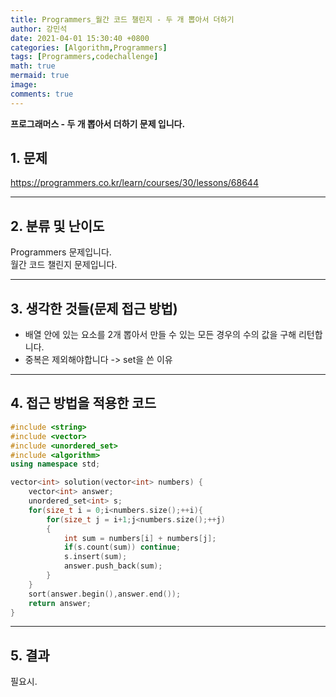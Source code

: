 ```yaml
---
title: Programmers_월간 코드 챌린지 - 두 개 뽑아서 더하기
author: 강민석
date: 2021-04-01 15:30:40 +0800
categories: [Algorithm,Programmers]
tags: [Programmers,codechallenge]
math: true
mermaid: true
image: 
comments: true
---
```


**프로그래머스 - 두 개 뽑아서 더하기 문제 입니다.**

## 1. 문제
<https://programmers.co.kr/learn/courses/30/lessons/68644>



-----  

## 2. 분류 및 난이도

Programmers 문제입니다.  
월간 코드 챌린지 문제입니다.


-----  

## 3. 생각한 것들(문제 접근 방법)

- 배열 안에 있는 요소를 2개 뽑아서 만들 수 있는 모든 경우의 수의 값을 구해 리턴합니다.
- 중복은 제외해야합니다 -> set을 쓴 이유


-----  

## 4. 접근 방법을 적용한 코드

```c++
#include <string>
#include <vector>
#include <unordered_set>
#include <algorithm>
using namespace std;

vector<int> solution(vector<int> numbers) {
    vector<int> answer; 
    unordered_set<int> s;
    for(size_t i = 0;i<numbers.size();++i){
        for(size_t j = i+1;j<numbers.size();++j)
        {
            int sum = numbers[i] + numbers[j];
            if(s.count(sum)) continue;
            s.insert(sum);
            answer.push_back(sum);
        }
    }
    sort(answer.begin(),answer.end());
    return answer;
}
```

-----

## 5. 결과

필요시.














 
